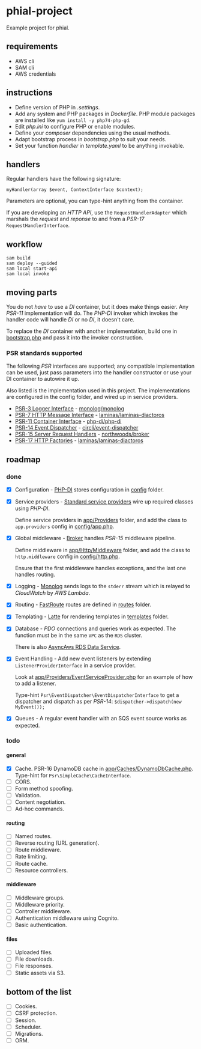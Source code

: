 # phial-project

Example project for phial.

## requirements

* AWS cli
* SAM cli
* AWS credentials

## instructions

* Define version of PHP in _.settings_.
* Add any system and PHP packages in _Dockerfile_. PHP module packages are installed like `yum install -y php74-php-gd`.
* Edit _php.ini_ to configure PHP or enable modules.
* Define your _composer_ dependencies using the usual methods.
* Adapt bootstrap process in _bootstrap.php_ to suit your needs.
* Set your function _handler_ in _template.yaml_ to be anything invokable.

## handlers

Regular handlers have the following signature:

```
myHandler(array $event, ContextInterface $context);
```

Parameters are optional, you can type-hint anything from the container.

If you are developing an _HTTP API_, use the `RequestHandlerAdapter` which marshals the _request_ and _reponse_ to and from a _PSR-17_ `RequestHandlerInterface`.

## workflow

```
sam build
sam deploy --guided
sam local start-api
sam local invoke
```

## moving parts

You do not _have_ to use a _DI_ container, but it does make things easier. Any _PSR-11_ implementation will do. The _PHP-DI_ invoker which invokes the handler code will handle _DI_ or no _DI_, it doesn't care.

To replace the _DI_ container with another implementation, build one in [bootstrap.php](bootstrap.php) and pass it into the invoker construction.

### PSR standards supported

The following _PSR_ interfaces are supported; any compatible implementation can be used, just pass parameters into the handler constructor or use your DI container to autowire it up.

Also listed is the implementation used in this project. The implementations are configured in the config folder, and wired up in service providers.

* [PSR-3 Logger Interface](https://www.php-fig.org/psr/psr-3) - [monolog/monolog](https://packagist.org/packages/monolog/monolog)
* [PSR-7 HTTP Message Interface](https://www.php-fig.org/psr/psr-7) - [laminas/laminas-diactoros](https://packagist.org/packages/laminas/laminas-diactoros)
* [PSR-11 Container Interface](https://www.php-fig.org/psr/psr-11) - [php-di/php-di](https://packagist.org/packages/php-di/php-di)
* [PSR-14 Event Dispatcher](https://www.php-fig.org/psr/psr-14) - [circli/event-dispatcher](https://packagist.org/packages/circli/event-dispatcher)
* [PSR-15 Server Request Handlers](https://www.php-fig.org/psr/psr-15) - [northwoods/broker](https://packagist.org/packages/northwoods/broker)
* [PSR-17 HTTP Factories](https://www.php-fig.org/psr/psr-17) - [laminas/laminas-diactoros](https://packagist.org/packages/laminas/laminas-diactoros)

## roadmap

### done

- [x] Configuration - [PHP-DI](https://php-di.org/) stores configuration in [config](config) folder.
- [x] Service providers - [Standard service providers](https://github.com/container-interop/service-provider/) wire up required classes using _PHP-DI_.

  Define service providers in [app/Providers](app/Providers) folder, and add the class to `app.providers` config in [config/app.php](config/app.php).

- [x] Global middleware - [Broker](https://github.com/northwoods/broker) handles _PSR-15_ middleware pipeline.

  Define middleware in [app/Http/Middleware](app/Http/Middleware) folder, and add the class to `http.middleware` config in [config/http.php](config/http.php).

  Ensure that the first middleware handles exceptions, and the last one handles routing.

- [x] Logging - [Monolog](https://github.com/Seldaek/monolog) sends logs to the `stderr` stream which is relayed to _CloudWatch_ by _AWS Lambda_.
- [x] Routing - [FastRoute](https://github.com/nikic/FastRoute) routes are defined in [routes](routes) folder.
- [x] Templating - [Latte](latte.nette.org/) for rendering templates in [templates](templates) folder.
- [x] Database - _PDO_ connections and queries work as expected. The function must be in the same `VPC` as the `RDS` cluster.

  There is also [AsyncAws RDS Data Service](https://packagist.org/packages/async-aws/rds-data-service).

- [x] Event Handling - Add new event listeners by extending `ListenerProviderInterface` in a service provider.

  Look at [app/Providers/EventServiceProvider.php](app/Providers/EventServiceProvider.php) for an example of how to add a listener.

  Type-hint `Psr\EventDispatcher\EventDispatcherInterface` to get a dispatcher and dispatch as per _PSR-14_: `$dispatcher->dispatch(new MyEvent());`
- [x] Queues - A regular event handler with an SQS event source works as expected.

### todo

#### general

- [x] Cache. PSR-16 DynamoDB cache in [app/Caches/DynamoDbCache.php](app/Caches/DynamoDbCache.php). Type-hint for `Psr\SimpleCache\CacheInterface`.
- [ ] CORS.
- [ ] Form method spoofing.
- [ ] Validation.
- [ ] Content negotiation.
- [ ] Ad-hoc commands.

#### routing

- [ ] Named routes.
- [ ] Reverse routing (URL generation).
- [ ] Route middleware.
- [ ] Rate limiting.
- [ ] Route cache.
- [ ] Resource controllers.

#### middleware

- [ ] Middleware groups.
- [ ] Middleware priority.
- [ ] Controller middleware.
- [ ] Authentication middleware using Cognito.
- [ ] Basic authentication.

#### files

- [ ] Uploaded files.
- [ ] File downloads.
- [ ] File responses.
- [ ] Static assets via S3.

## bottom of the list

- [ ] Cookies.
- [ ] CSRF protection.
- [ ] Session.
- [ ] Scheduler.
- [ ] Migrations.
- [ ] ORM.
